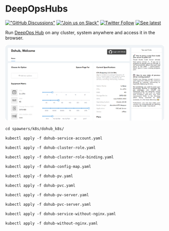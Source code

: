 # DeepOpsHubs

[!["GitHub Discussions"](https://img.shields.io/badge/%20GitHub-%20Discussions-gray.svg?longCache=true&logo=github&colorB=purple)](https://github.com/daovietanh190499/DeepOps/discussions) [!["Join us on Slack"](https://img.shields.io/badge/join-us%20on%20slack-gray.svg?longCache=true&logo=slack&colorB=brightgreen)](https://coder.com/community) [![Twitter Follow](https://img.shields.io/twitter/follow/CoderHQ?label=%40CoderHQ&style=social)](https://twitter.com/daovietanh99) [![See latest](https://img.shields.io/static/v1?label=Docs&message=see%20latest&color=blue)](https://github.com/daovietanh190499/DeepOps)

Run [DeepOps Hub](https://github.com/daovietanh190499/DeepOps) on any cluster, system anywhere and
access it in the browser.

![Screenshot](./docs/assets/screenshot-modified.png)

```shell
cd spawners/k8s/dohub_k8s/
```

```shell
kubectl apply -f dohub-service-account.yaml
```

```shell
kubectl apply -f dohub-cluster-role.yaml
```

```shell
kubectl apply -f dohub-cluster-role-binding.yaml
```

```shell
kubectl apply -f dohub-config-map.yaml
```

```shell
kubectl apply -f dohub-pv.yaml
```

```shell
kubectl apply -f dohub-pvc.yaml
```

```shell
kubectl apply -f dohub-pv-server.yaml
```

```shell
kubectl apply -f dohub-pvc-server.yaml
```

```shell
kubectl apply -f dohub-service-without-nginx.yaml
```

```shell
kubectl apply -f dohub-without-nginx.yaml
```

